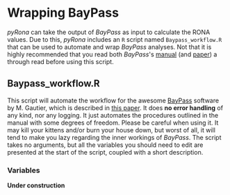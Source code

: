 # Wrapping BayPass

*pyRona* can take the output of *BayPass* as input to calculate the RONA values. Due to this, *pyRona* includes an `R` script named `Baypass_workflow.R` that can be used to automate and wrap *BayPass* analyses.
Not that it is highly recommended that you read both *BayPass*'s [manual](http://www1.montpellier.inra.fr/CBGP/software/baypass/files/BayPass_manual_2.1.pdf) (and [paper](http://www.genetics.org/content/201/4/1555)) a through read before using this script.


## Baypass_workflow.R

This script will automate the workflow for the awesome [BayPass](http://www1.montpellier.inra.fr/CBGP/software/baypass/)
software by M. Gautier, which is described in [this paper](http://www.genetics.org/content/early/2015/10/20/genetics.115.181453).
It does **no error handling** of any kind, nor any logging. It just automates
the procedures outlined in the manual with some degrees of freedom.
Please be careful when using it. It may kill your kittens and/or burn your
house down, but worst of all, it will tend to make you lazy regarding the inner
workings of *BayPass*.
The script takes no arguments, but all the variables you should need to edit
are presented at the start of the script, coupled with a short description.

### Variables

**Under construction**
